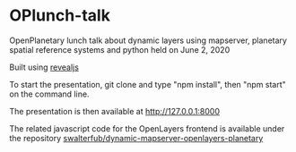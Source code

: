 # OPlunch-talk
OpenPlanetary lunch talk about dynamic layers using mapserver, planetary spatial reference systems and python held on June 2, 2020

Built using [revealjs](https://revealjs.com)

To start the presentation, git clone and type "npm install", then "npm start" on the command line.

The presentation is then available at http://127.0.0.1:8000

The related javascript code for the OpenLayers frontend is available under the repository [swalterfub/dynamic-mapserver-openlayers-planetary](https://github.com/swalterfub/dynamic-mapserver-openlayers-planetary)

